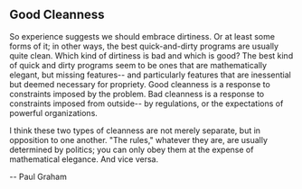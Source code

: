 
## Good Cleanness
So experience suggests we should embrace dirtiness. 
Or at least some forms of it; in other ways, the best quick-and-dirty programs are usually quite clean. 
Which kind of dirtiness is bad and which is good? The best kind of quick and dirty programs seem to be ones 
that are mathematically elegant, but missing features-- and particularly features that are inessential 
but deemed necessary for propriety. Good cleanness is a response to constraints imposed by the problem. 
Bad cleanness is a response to constraints imposed from outside-- by regulations, or the expectations of 
powerful organizations.

I think these two types of cleanness are not merely separate, but in opposition to one another. 
"The rules," whatever they are, are usually determined by politics; 
you can only obey them at the expense of mathematical elegance. And vice versa.

-- Paul Graham

